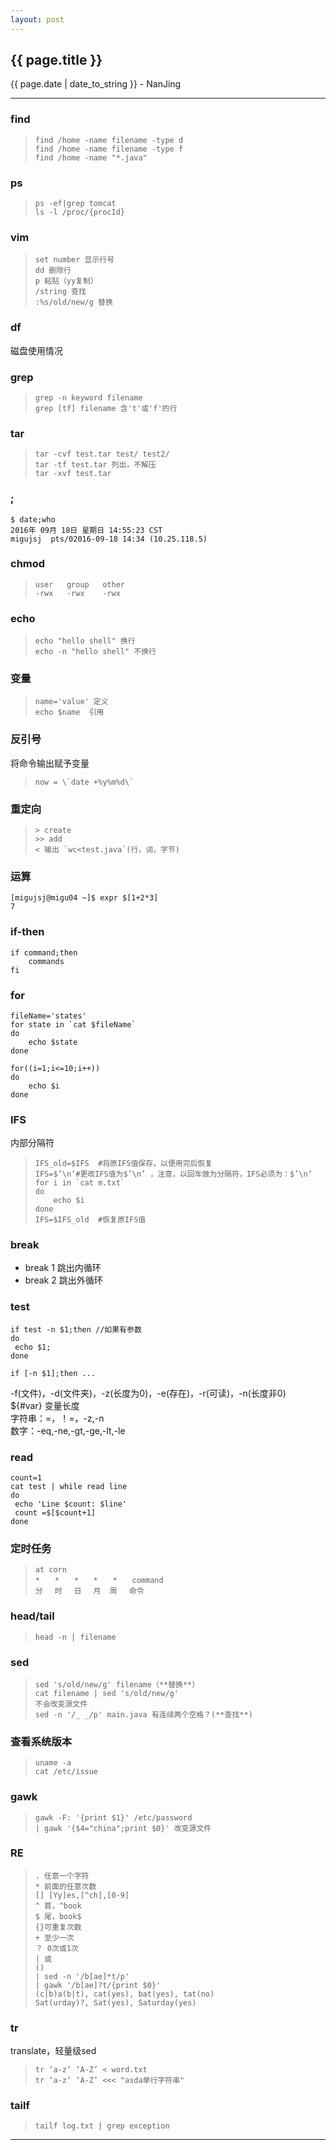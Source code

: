 ```yaml
---
layout: post
---
```


<h2>{{ page.title }}</h2>
<p class='meta'>{{ page.date | date_to_string }} - NanJing</p>

---

### find ###
>     find /home -name filename -type d
>     find /home -name filename -type f
>     find /home -name "*.java"

### ps ###
>     ps -ef|grep tomcat  
>     ls -l /proc/{procId}

### vim ###
>     set number 显示行号
>     dd 删除行
>     p 粘贴（yy复制）
>     /string 查找
>     :%s/old/new/g 替换

### df ###
磁盘使用情况

### grep ###
>     grep -n keyword filename
>     grep [tf] filename 含't'或'f'的行

### tar ###
>     tar -cvf test.tar test/ test2/
>     tar -tf test.tar 列出，不解压
>     tar -xvf test.tar

### ; ###
    $ date;who  
    2016年 09月 18日 星期日 14:55:23 CST  
    migujsj  pts/02016-09-18 14:34 (10.25.118.5)

### chmod ###
>     user   group   other  
>     -rwx   -rwx    -rwx

### echo ###
>     echo "hello shell" 换行  
>     echo -n "hello shell" 不换行 

### 变量 ###
>     name='value' 定义
>     echo $name  引用

### 反引号 ###
将命令输出赋予变量  
>     now = \`date +%y%m%d\`

### 重定向 ###
>     > create
>     >> add
>     < 输出 `wc<test.java`(行，词，字节)

### 运算 ###
    [migujsj@migu04 ~]$ expr $[1+2*3]
    7

### if-then ###
    if command;then
    	commands
    fi
### for ###
    fileName='states'
    for state in `cat $fileName`
    do
    	echo $state
    done
 	
	for((i=1;i<=10;i++))
	do
		echo $i
	done

### IFS ###
内部分隔符  

>     IFS_old=$IFS  #将原IFS值保存，以便用完后恢复  
>     IFS=$’\n’#更改IFS值为$’\n’ ，注意，以回车做为分隔符，IFS必须为：$’\n’  
>     for i in `cat m.txt`  
>     do
>         echo $i
>     done
>     IFS=$IFS_old  #恢复原IFS值

### break ###
- break 1 跳出内循环
- break 2 跳出外循环

### test ###
    if test -n $1;then //如果有参数
    do
     echo $1;
    done
    
    if [-n $1];then ...
  
-f(文件)，-d(文件夹)，-z(长度为0)，-e(存在)，-r(可读)，-n(长度非0)  
${#var} 变量长度  
字符串：=，！=，-z,-n  
数字：-eq,-ne,-gt,-ge,-lt,-le

### read ###
    count=1
    cat test | while read line
    do
     echo 'Line $count: $line'
     count =$[$count+1]
    done

### 定时任务 ###
>     at corn  
>     *　　*　　*　　*　　*　　command  
>     分　 时 　日 　月  周　 命令

### head/tail ###
>     head -n | filename

### sed ###
>     sed 's/old/new/g' filename（**替换**）
>     cat filename | sed 's/old/new/g'
>     不会改变源文件
>     sed -n '/_ _/p' main.java 有连续两个空格？(**查找**)

### 查看系统版本 ###
>     uname -a
>     cat /etc/issue

### gawk ###
>     gawk -F: '{print $1}' /etc/password
>     | gawk '{$4="china";print $0}' 改变源文件

### RE ###
>     . 任意一个字符
>     * 前面的任意次数
>     [] [Yy]es,[^ch],[0-9]
>     ^ 首，^book
>     $ 尾，book$
>     {}可重复次数
>     + 至少一次
>     ？ 0次或1次
>     | 或
>     ()
>     | sed -n '/b[ae]*t/p'
>     | gawk '/b[ae]?t/{print $0}'
>     (c|b)a(b|t), cat(yes), bat(yes), tat(no)
>     Sat(urday)?, Sat(yes), Saturday(yes)

### tr ###
translate，轻量级sed

>     tr ‘a-z’ ‘A-Z’ < word.txt 
>     tr ‘a-z’ ‘A-Z’ <<< "asda单行字符串" 

### tailf ###
>     tailf log.txt | grep exception

---

